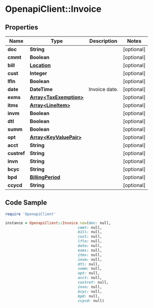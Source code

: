 # OpenapiClient::Invoice

## Properties

Name | Type | Description | Notes
------------ | ------------- | ------------- | -------------
**doc** | **String** |  | [optional] 
**cmmt** | **Boolean** |  | [optional] 
**bill** | [**Location**](Location.md) |  | [optional] 
**cust** | **Integer** |  | [optional] 
**lfln** | **Boolean** |  | [optional] 
**date** | **DateTime** | Invoice date. | [optional] 
**exms** | [**Array&lt;TaxExemption&gt;**](TaxExemption.md) |  | [optional] 
**itms** | [**Array&lt;LineItem&gt;**](LineItem.md) |  | [optional] 
**invm** | **Boolean** |  | [optional] 
**dtl** | **Boolean** |  | [optional] 
**summ** | **Boolean** |  | [optional] 
**opt** | [**Array&lt;KeyValuePair&gt;**](KeyValuePair.md) |  | [optional] 
**acct** | **String** |  | [optional] 
**custref** | **String** |  | [optional] 
**invn** | **String** |  | [optional] 
**bcyc** | **String** |  | [optional] 
**bpd** | [**BillingPeriod**](BillingPeriod.md) |  | [optional] 
**ccycd** | **String** |  | [optional] 

## Code Sample

```ruby
require 'OpenapiClient'

instance = OpenapiClient::Invoice.new(doc: null,
                                 cmmt: null,
                                 bill: null,
                                 cust: null,
                                 lfln: null,
                                 date: null,
                                 exms: null,
                                 itms: null,
                                 invm: null,
                                 dtl: null,
                                 summ: null,
                                 opt: null,
                                 acct: null,
                                 custref: null,
                                 invn: null,
                                 bcyc: null,
                                 bpd: null,
                                 ccycd: null)
```


